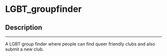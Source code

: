 # LGBT_groupfinder
## Description
___________________________________________________________________
A LGBT group finder where people can find queer friendly clubs and also submit a new club.
